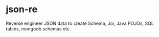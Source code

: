 # json-re
Reverse engineer JSON data to create Schema, Joi, Java POJOs, SQL tables, mongodb schemas etc.
